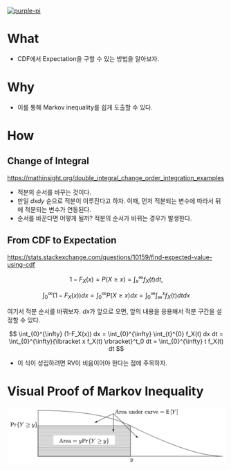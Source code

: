 [![purple-pi](https://img.shields.io/badge/Rendered%20with-Purple%20Pi-bd00ff?style=flat-square)](https://github.com/nschloe/purple-pi?activate)


# What 

- CDF에서 Expectation을 구할 수 있는 방법을 알아보자. 

# Why 

- 이를 통해 Markov inequality를 쉽게 도출할 수 있다. 

# How 

## Change of Integral 

https://mathinsight.org/double_integral_change_order_integration_examples

- 적분의 순서를 바꾸는 것이다. 
- 만일 $dx dy$ 순으로 적분이 이루진다고 하자. 이때, 먼저 적분되는 변수에 따라서 뒤에 적분되는 변수가 연동된다. 
- 순서를 바꾼다면 어떻게 될까? 적분의 순서가 바뀌는 경우가 발생한다. 


## From CDF to Expectation 

https://stats.stackexchange.com/questions/10159/find-expected-value-using-cdf

$$
1-F_X(x) = P(X \geq x) = \int_{x}^{\infty} f_X(t)dt, 
$$

$$
\int_{0}^{\infty} (1-F_X(x)) dx = \int_{0}^{\infty} P(X \geq x) dx = \int_{0}^{\infty} \int_{\infty}^{x} f_X(t) dt dx
$$

여기서 적분 순서를 바꿔보자. $dx$가 앞으로 오면, 앞의 내용을 응용해서 적분 구간을 설정할 수 있다. 

$$
\int_{0}^{\infty} (1-F_X(x)) dx = \int_{0}^{\infty} \int_{t}^{0} f_X(t) dx dt = \int_{0}^{\infty}{\lbracket x f_X(t) \rbracket}^t_0 dt = \int_{0}^{\infty} t f_X(t) dt  
$$

- 이 식이 성립하려면 RV이 비음이어야 한다는 점에 주목하자. 

# Visual Proof of Markov Inequality 

![](https://github.com/anarinsk/til/blob/master/concept-stats/image.png?raw=true)

